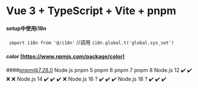 # Vue 3 + TypeScript + Vite + pnpm

#### setup中使用i18n
` import i18n from '@/i18n'`
//调用
 `i18n.global.t('global.sys_set')`
#### color [https://www.npmjs.com/package/color]

####pnpm@7.28.0
Node.js	    pnpm 5	pnpm 6	pnpm 7	pnpm 8
Node.js 12	✔️	    ✔️	    ❌	    ❌
Node.js 14	✔️	    ✔️	    ✔️	   ❌
Node.js 16	?️	      ✔️	   ✔️	    ✔️
Node.js 18	?️	      ✔️	   ✔️	    ✔️